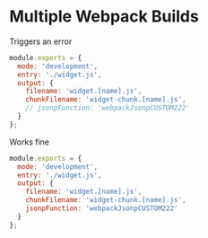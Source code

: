 # Multiple Webpack Builds

Triggers an error
```js
module.exports = {
  mode: 'development',
  entry: './widget.js',
  output: {
    filename: 'widget.[name].js',
    chunkFilename: 'widget-chunk.[name].js',
    // jsonpFunction: 'webpackJsonpCUSTOM222'
  }
};
```

Works fine
```js
module.exports = {
  mode: 'development',
  entry: './widget.js',
  output: {
    filename: 'widget.[name].js',
    chunkFilename: 'widget-chunk.[name].js',
    jsonpFunction: 'webpackJsonpCUSTOM222'
  }
};
```